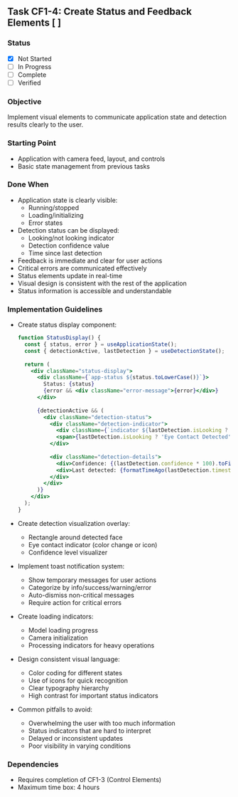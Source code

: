 ## Task CF1-4: Create Status and Feedback Elements [ ]

### Status
- [x] Not Started
- [ ] In Progress
- [ ] Complete
- [ ] Verified

### Objective
Implement visual elements to communicate application state and detection results clearly to the user.

### Starting Point
- Application with camera feed, layout, and controls
- Basic state management from previous tasks

### Done When
- Application state is clearly visible:
  - Running/stopped
  - Loading/initializing
  - Error states
- Detection status can be displayed:
  - Looking/not looking indicator
  - Detection confidence value
  - Time since last detection
- Feedback is immediate and clear for user actions
- Critical errors are communicated effectively
- Status elements update in real-time
- Visual design is consistent with the rest of the application
- Status information is accessible and understandable

### Implementation Guidelines
- Create status display component:
  ```jsx
  function StatusDisplay() {
    const { status, error } = useApplicationState();
    const { detectionActive, lastDetection } = useDetectionState();
    
    return (
      <div className="status-display">
        <div className={`app-status ${status.toLowerCase()}`}>
          Status: {status}
          {error && <div className="error-message">{error}</div>}
        </div>
        
        {detectionActive && (
          <div className="detection-status">
            <div className="detection-indicator">
              <div className={`indicator ${lastDetection.isLooking ? 'active' : 'inactive'}`} />
              <span>{lastDetection.isLooking ? 'Eye Contact Detected' : 'No Eye Contact'}</span>
            </div>
            
            <div className="detection-details">
              <div>Confidence: {(lastDetection.confidence * 100).toFixed(0)}%</div>
              <div>Last detected: {formatTimeAgo(lastDetection.timestamp)}</div>
            </div>
          </div>
        )}
      </div>
    );
  }
  ```

- Create detection visualization overlay:
  - Rectangle around detected face
  - Eye contact indicator (color change or icon)
  - Confidence level visualizer

- Implement toast notification system:
  - Show temporary messages for user actions
  - Categorize by info/success/warning/error
  - Auto-dismiss non-critical messages
  - Require action for critical errors

- Create loading indicators:
  - Model loading progress
  - Camera initialization
  - Processing indicators for heavy operations

- Design consistent visual language:
  - Color coding for different states
  - Use of icons for quick recognition
  - Clear typography hierarchy
  - High contrast for important status indicators

- Common pitfalls to avoid:
  - Overwhelming the user with too much information
  - Status indicators that are hard to interpret
  - Delayed or inconsistent updates
  - Poor visibility in varying conditions

### Dependencies
- Requires completion of CF1-3 (Control Elements)
- Maximum time box: 4 hours